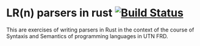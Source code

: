# LR(n) parsers in rust [![Build Status](https://travis-ci.org/franleplant/parsers.svg?branch=master)](https://travis-ci.org/franleplant/parsers)

This are exercises of writing parsers in Rust in the context
of the course of Syntaxis and Semantics of programming languages in UTN FRD.



